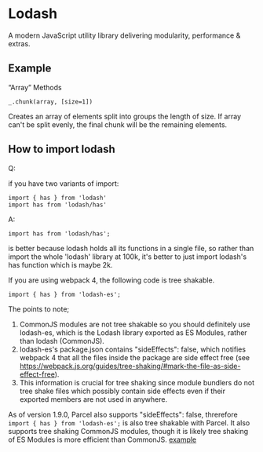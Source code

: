 # Lodash

A modern JavaScript utility library delivering modularity, performance & extras.

## Example

“Array” Methods

`_.chunk(array, [size=1])`

Creates an array of elements split into groups the length of size. If array can't be split evenly, the final chunk will be the remaining elements.


## How to import lodash

Q:

if you have two variants of import:

```
import { has } from 'lodash'
import has from 'lodash/has'
```

A:

`import has from 'lodash/has';`

is better because lodash holds all its functions in a single file, so rather than import the whole 'lodash' library at 100k, it's better to just import lodash's has function which is maybe 2k.

If you are using webpack 4, the following code is tree shakable.

`import { has } from 'lodash-es';`

The points to note;

1. CommonJS modules are not tree shakable so you should definitely use lodash-es, which is the Lodash library exported as ES Modules, rather than lodash (CommonJS).
2. lodash-es's package.json contains "sideEffects": false, which notifies webpack 4 that all the files inside the package are side effect free (see https://webpack.js.org/guides/tree-shaking/#mark-the-file-as-side-effect-free).
3. This information is crucial for tree shaking since module bundlers do not tree shake files which possibly contain side effects even if their exported members are not used in anywhere.

As of version 1.9.0, Parcel also supports "sideEffects": false, threrefore `import { has } from 'lodash-es';` is also tree shakable with Parcel. It also supports tree shaking CommonJS modules, though it is likely tree shaking of ES Modules is more efficient than CommonJS. [example](https://github.com/kimamula/tree-shaking-demo)